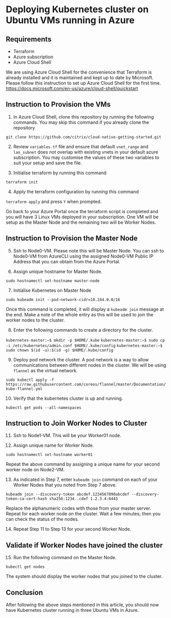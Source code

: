 # Deploying Kubernetes cluster on Ubuntu VMs running in Azure

## Requirements
- Terraform
- Azure subscription
- Azure Cloud Shell

We are using Azure Cloud Shell for the convenience that Terraform is already installed and it is maintained and kept up to date by Microsoft. Please follow this instruction to set up Azure Cloud Shell for the first time. https://docs.microsoft.com/en-us/azure/cloud-shell/quickstart

## Instruction to Provision the VMs

1. In Azure Cloud Shell, clone this repository by running the following commands. You may skip this command if you already clone the repository

`git clone https://github.com/citrix/cloud-native-getting-started.git`

2. Review `variables.tf` file and ensure that default `vnet_range` and `lan_subnet` does not overlap with existing vnets in your default azure subscription.  You may customise the values of these two variables to suit your setup and save the file.

3. Initialise terraform by running this command

`terraform init`

4. Apply the terraform configuration by running this command

`terraform apply` and press `Y` when prompted.

Go back to your Azure Portal once the terraform script is completed and you will have 3 Linux VMs deployed in your subscription. One VM will be setup as the Master Node and the remaining two will be Worker Nodes.


## Instruction to Provision the Master Node

5. Ssh to Node0-VM. Please note this will be Master Node. You can ssh to Node0-VM from AzureCLI using the assigned Node0-VM Public IP Address that you can obtain from the Azure Portal.

6. Assign unique hostname for Master Node.

`sudo hostnamectl set-hostname master-node`

7. Initialise Kubernetes on Master Node

`sudo kubeadm init --pod-network-cidr=10.244.0.0/16`

Once this command is completed, it will display a 
`kubeadm join` message at the end. Make a note of the whole entry as this will be used to join the worker nodes to the cluster.

8. Enter the following commands to create a directory for the cluster.

`kubernetes-master:~$ mkdir -p $HOME/.kube`
`kubernetes-master:~$ sudo cp -i /etc/kubernetes/admin.conf $HOME/.kube/config`
`kubernetes-master:~$ sudo chown $(id -u):$(id -g) $HOME/.kube/config`

9. Deploy pod network the cluster. A pod network is a way to allow communications between different nodes in the cluster. We will be using `flannel` as the virtual network.

`sudo kubectl apply -f https://raw.githubusercontent.com/coreos/flannel/master/Documentation/kube-flannel.yml`

10. Verify that the kubernetes cluster is up and running. 

`kubectl get pods --all-namespaces`


## Instruction to Join Worker Nodes to Cluster

11. Ssh to Node1-VM. This will be your Worker01 node.

12. Assign unique name for Worker Node.

`sudo hostnamectl set-hostname worker01`

Repeat the above command by assigning a unique name for your second worker node on Node2-VM.

13. As indicated in Step 7, enter `kubeadm join` command on each of your Worker Nodes that you noted from Step 7 above.

`kubeadm join --discovery-token abcdef.1234567890abcdef --discovery-token-ca-cert-hash sha256:1234..cdef 1.2.3.4:6443`

Replace the alphanumeric codes with those from your master server. Repeat for each worker node on the cluster. Wait a few minutes; then you can check the status of the nodes.

14. Repeat Step 11 to Step 13 for your second Worker Node. 

## Validate if Worker Nodes have joined the cluster

15. Run the following command on the Master Node.

`kubectl get nodes`

The system should display the worker nodes that you joined to the cluster.


## Conclusion

After following the above steps mentioned in this article, you should now have Kubernetes cluster running in three Ubuntu VMs in Azure.








